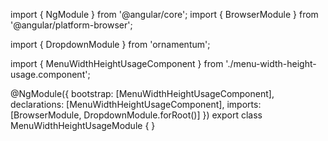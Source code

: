 import { NgModule } from '@angular/core';
import { BrowserModule } from '@angular/platform-browser';
  
import { DropdownModule } from 'ornamentum';
  
import { MenuWidthHeightUsageComponent } from './menu-width-height-usage.component';

@NgModule({
 bootstrap: [MenuWidthHeightUsageComponent],
 declarations: [MenuWidthHeightUsageComponent],
 imports: [BrowserModule, DropdownModule.forRoot()]
})
export class MenuWidthHeightUsageModule {
}
